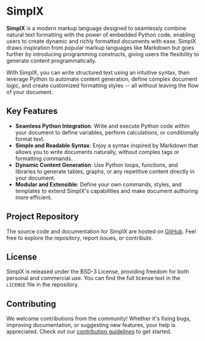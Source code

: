 # SimplX

**SimplX** is a modern markup language designed to seamlessly combine natural text formatting with the power of embedded Python code, enabling users to create dynamic and richly formatted documents with ease. SimplX draws inspiration from popular markup languages like Markdown but goes further by introducing programming constructs, giving users the flexibility to generate content programmatically.

With SimplX, you can write structured text using an intuitive syntax, then leverage Python to automate content generation, define complex document logic, and create customized formatting styles -- all without leaving the flow of your document.

## Key Features

- **Seamless Python Integration**: Write and execute Python code within your document to define variables, perform calculations, or conditionally format text.
- **Simple and Readable Syntax**: Enjoy a syntax inspired by Markdown that allows you to write documents naturally, without complex tags or formatting commands.
- **Dynamic Content Generation**: Use Python loops, functions, and libraries to generate tables, graphs, or any repetitive content directly in your document.
- **Modular and Extensible**: Define your own commands, styles, and templates to extend SimplX's capabilities and make document authoring more efficient.

## Project Repository

The source code and documentation for SimplX are hosted on [GitHub](https://github.com/fanyf22/SimplX). Feel free to explore the repository, report issues, or contribute.

## License

SimplX is released under the BSD-3 License, providing freedom for both personal and commercial use. You can find the full license text in the `LICENSE` file in the repository.

## Contributing

We welcome contributions from the community! Whether it's fixing bugs, improving documentation, or suggesting new features, your help is appreciated. Check out our [contribution guidelines](https://github.com/fanyf22/SimplX/blob/main/CONTRIBUTING.md) to get started.
